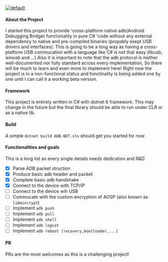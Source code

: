 [![default](https://github.com/Neo-vortex/ADB.NET/actions/workflows/build.yml/badge.svg)](https://github.com/Neo-vortex/ADB.NET/actions/workflows/build.yml)


#### About the Project

I started this project to provide 'cross-platform native adb(Android Debugging Bridge) functionality in pure C# 'code without any external dependency to native and pre-compiled binaries (propably exept USB drivers and interfaces).
This is going to be a long way as having a cross-platform USB cominucation with a language like C# is not that easy (libusb, winusb and ...).Also it is important to note that the adb protocol is niether well-documented nor fully standard across every implementation, So there will be much to learn and even more to implement here!
Right now the project is in a non-functional status and functinality is being added one by one until I can call it a working beta version.
#### Framework

This project is entirely written in C# with dotnet 6 framework. This may change in the future but the final library should be able to run under CLR or as a native lib.

#### Build

A simple ```dotnet build ADB.NET.sln``` should get you started for now

#### Functionalities and goals
This is a long list as every single details needs dedication and R&D
- [x] Parse ADB packet struction 
- [x] Produce basic adb header and packet
- [x] Complete basic adb handshake
- [x] Connect to the device with TCP/IP
- [ ] Connect to the device wih USB
- [ ] Cominucate with the custom encryption of AOSP (also known as ```libmincrypt```)
- [ ] Implement ```adb push```
- [ ] Implement  ```adb pull```
- [ ] Implement ```adb shell```
- [ ] Implement ```adb logcat```
- [ ] Implement ```adb reboot [recovery,bootloader,...]```

#### PR
PRs are the most welcomes as this is a challenging project!
